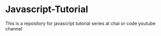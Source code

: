 # Javascript-Tutorial
This is a repository for javascript tutorial series at chai or code youtube channel
